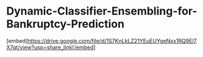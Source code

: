 # Dynamic-Classifier-Ensembling-for-Bankruptcy-Prediction
[embed]https://drive.google.com/file/d/1S7KnLkLZ21YEuEUYgeNxx1RQ9El7X7qt/view?usp=share_link[/embed]
